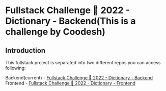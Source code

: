 # Fullstack Challenge 🏅 2022 - Dictionary - Backend(This is a challenge by Coodesh)

## Introduction

This fullstack project is separated into two different repos you can access following:

Backend(current) - [Fullstack Challenge 🏅 2022 - Dictionary - Backend](https://github.com/JonneBR/fullstack-challenge-2022-dictionary-backend)
Frontend - [Fullstack Challenge 🏅 2022 - Dictionary - Frontend](https://github.com/JonneBR/fullstack-challenge-2022-dictionary-frontend)
